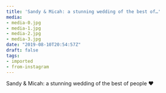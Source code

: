 ```yaml
---
title: 'Sandy & Micah: a stunning wedding of the best of…'
media:
- media-0.jpg
- media-1.jpg
- media-2.jpg
- media-3.jpg
date: "2019-08-10T20:54:57Z"
draft: false
tags:
- imported
- from-instagram
---
```

Sandy & Micah: a stunning wedding of the best of people ♥️

